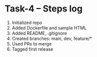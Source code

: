 # Task-4 – Steps log

1. Initialized repo
2. Added Dockerfile and sample HTML
3. Added README, .gitignore
4. Created branches: main, dev, feature/*
5. Used PRs to merge
6. Tagged first release
   

